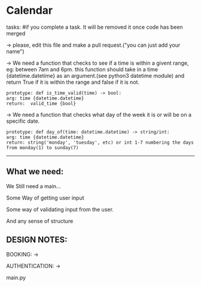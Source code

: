# Calendar

tasks: #if you complete a task. It will be removed it once code has been merged

-> please, edit this file and make a pull request.("you can just add your name")

-> We need a function that checks to see if a time is within a givent range, eg: between 7am and 6pm.
    this function should take in a time {datetime.datetime} as an argument.(see python3 datetime module)
    and return True if it is within the range and false if it is not.
    
    prototype: def is_time_valid(time) -> bool:
    arg: time {datetime.datetime}
    return:  valid_time {bool}
    
-> We need a function that checks what day of the week it is or will be on a specific date.
    
    prototype: def day_of(time: datetime.datetime) -> string/int:
    arg: time {datetime.datetime}
    return: string('monday', 'tuesday', etc) or int 1-7 numbering the days from monday(1) to sunday(7)
------------------------------------------------------------------------------

What we need:
-------------
We Still need a main...

Some Way of getting user input

Some way of validating input from the user.

And any sense of structure


DESIGN NOTES:
-------------

BOOKING:
    -> 
    
AUTHENTICATION:
    ->
    
main.py
